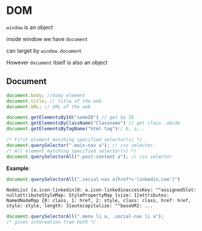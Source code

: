 # DOM

`window` is an object

inside window we have `document`

can target by `window.document`

However `document` itself is also an object

## Document

```javascript
document.body; //body element
document.title; // title of the web
document.URL; // URL of the web

document.getElementsById("someID") // get by ID
document.getElementsByClassName("Classname") // get class .abcde
document.getElementsByTagName("html tag")// b, a,..
```

```javascript
/* First element matching specified selector(s) */
document.querySelector(".main-nav a"); // css selector
/* All element matching specified selector(s) */
document.querySelectorAll(".post-content a"); // css selector
```

**Example**:

```javascript
document.querySelectorAll(".social-nav a[href*='linkedin.com']")
```

```console
NodeList [a.icon-linkedin]0: a.icon-linkedinaccessKey: ""assignedSlot: nullattributeStyleMap: StylePropertyMap {size: 1}attributes: NamedNodeMap {0: class, 1: href, 2: style, class: class, href: href, style: style, length: 3}autocapitalize: ""baseURI: ...
```

```javascript
document.querySelectorAll(".menu li a, .social-nav li a");
/* gives information from both */
```

